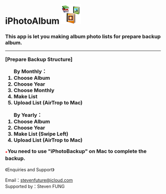 # iPhotoAlbum <img src="ICON64.png">
<h3>
  This app is let you making album photo lists for prepare backup album.
  <hr>
  <p>[Prepare Backup Structure]</p>
  <ol>By Monthly：
  <li>Choose Album</li>
  <li>Choose Year</li>
  <li>Choose Monthly</li>
  <li>Make List</li>
  <li>Upload List (AirTrop to Mac)</li>
  </ol>
  <ol>By Yearly：
  <li>Choose Album</li>
  <li>Choose Year</li>
  <li>Make List (Swipe Left)</li>
  <li>Upload List (AirTrop to Mac)</li>
  </ol>
  <sub style="color: rgb(255, 0, 0);">*</sub>You need to use "iPhotoBackup" on Mac to complete the backup.
</h3>
<p>《Enquiries and Support》</p>
Email：<a href="mailto:stevenfuture@icloud.com">stevenfuture@icloud.com</a>
<br>
Supported by：Steven FUNG
